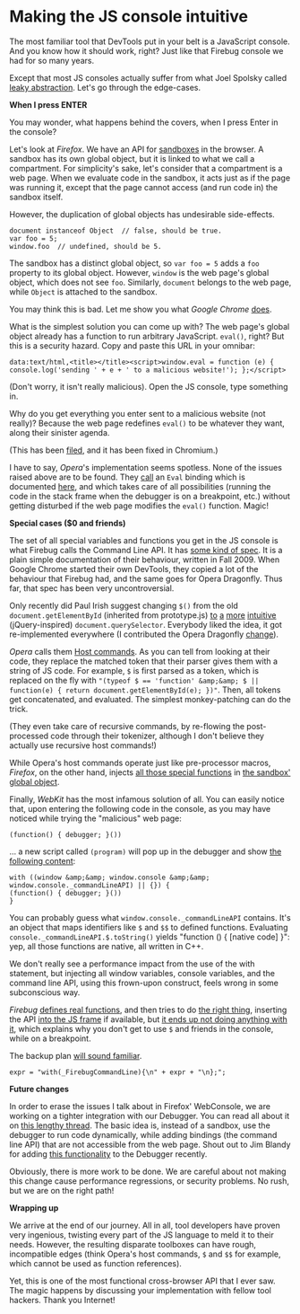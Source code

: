 # Making the JS console intuitive

The most familiar tool that DevTools put in your belt is a JavaScript console.
And you know how it should work, right? Just like that Firebug console we had for so many years.

Except that most JS consoles actually suffer from what Joel Spolsky called [leaky abstraction](http://www.joelonsoftware.com/articles/LeakyAbstractions.html). Let's go through the edge-cases.

**When I press ENTER**

You may wonder, what happens behind the covers, when I press Enter in the console?

Let's look at *Firefox*. We have an API for [sandboxes](https://developer.mozilla.org/en-US/docs/Components.utils.Sandbox) in the browser. A sandbox has its own global object, but it is linked to what we call a compartment. For simplicity's sake, let's consider that a compartment is a web page. When we evaluate code in the sandbox, it acts just as if the page was running it, except that the page cannot access (and run code in) the sandbox itself.

However, the duplication of global objects has undesirable side-effects.

    document instanceof Object  // false, should be true.
    var foo = 5;
    window.foo  // undefined, should be 5.

The sandbox has a distinct global object, so `var foo = 5` adds a `foo` property to its global object. However, `window` is the web page's global object, which does not see `foo`. Similarly, `document` belongs to the web page, while `Object` is attached to the sandbox.

You may think this is bad. Let me show you what *Google Chrome* [does](https://github.com/WebKit/webkit/blob/5c21b924213ce72bb53af15baca6ae31ed9542b0/Source/WebCore/inspector/InjectedScript.cpp#L70).

What is the simplest solution you can come up with? The web page's global object already has a function to run arbitrary JavaScript. `eval()`, right? But this is a security hazard. Copy and paste this URL in your omnibar:

    data:text/html,<title></title><script>window.eval = function (e) { console.log('sending ' + e + ' to a malicious website!'); };</script>

(Don't worry, it isn't really malicious). Open the JS console, type something in.

Why do you get everything you enter sent to a malicious website (not really)? Because the web page redefines `eval()` to be whatever they want, along their sinister agenda.

(This has been [filed](https://bugs.webkit.org/show_bug.cgi?id=96559), and it has been fixed in Chromium.)

I have to say, *Opera*'s implementation seems spotless. None of the issues raised above are to be found. They [call](https://github.com/operasoftware/dragonfly/blob/master/src/repl/repl_service.js#L419) an `Eval` binding which is documented [here](http://operasoftware.github.com/scope-interface/EcmascriptDebugger.6.14.html#Eval), and which takes care of all possibilities (running the code in the stack frame when the debugger is on a breakpoint, etc.) without getting disturbed if the web page modifies the `eval()` function. Magic!

**Special cases ($0 and friends)**

The set of all special variables and functions you get in the JS console is what Firebug calls the Command Line API.
It has [some kind of spec](http://getfirebug.com/wiki/index.php/Command_Line_API). It is a plain simple documentation of their behaviour, written in Fall 2009. When Google Chrome started their own DevTools, they copied a lot of the behaviour that Firebug had, and the same goes for Opera Dragonfly. Thus far, that spec has been very uncontroversial.

Only recently did Paul Irish suggest changing `$()` from the old `document.getElementById` (inherited from prototype.js) [to](https://docs.google.com/spreadsheet/viewform?formkey=dHA5RjFzbF9tcElCa3VXYm13ZTctdkE6MQ) [a](https://bugzilla.mozilla.org/show_bug.cgi?id=778732) [more](https://bugs.webkit.org/show_bug.cgi?id=92648) [intuitive](https://plus.google.com/113127438179392830442/posts/Bo1zdF4X9mp) (jQuery-inspired) `document.querySelector`. Everybody liked the idea, it got re-implemented everywhere (I contributed the Opera Dragonfly [change](https://github.com/operasoftware/dragonfly/pull/53)).

*Opera* calls them [Host commands](https://github.com/operasoftware/dragonfly/blob/cf46806f747067825c66142a6869c54b36f17d68/src/repl/commandtransformer.js#L237). As you can tell from looking at their code, they replace the matched token that their parser gives them with a string of JS code.
For example, `$` is first parsed as a token, which is replaced on the fly with `"(typeof $ == 'function' &amp;&amp; $ || function(e) { return document.getElementById(e); })"`. Then, all tokens get concatenated, and evaluated. The simplest monkey-patching can do the trick.

(They even take care of recursive commands, by re-flowing the post-processed code through their tokenizer, although I don't believe they actually use recursive host commands!)

While Opera's host commands operate just like pre-processor macros, *Firefox*, on the other hand, injects [all those special functions](http://hg.mozilla.org/integration/fx-team/file/5650196a8c7d/browser/devtools/webconsole/HUDService-content.js#l518) in [the sandbox' global object](http://hg.mozilla.org/integration/fx-team/file/5650196a8c7d/browser/devtools/webconsole/HUDService-content.js#l1005).

Finally, *WebKit* has the most infamous solution of all. You can easily notice that, upon entering the following code in the console, as you may have noticed while trying the "malicious" web page:

    (function() { debugger; }())

… a new script called `(program)` will pop up in the debugger and show [the following content](https://github.com/WebKit/webkit/blob/5c21b924213ce72bb53af15baca6ae31ed9542b0/Source/WebCore/inspector/InjectedScriptSource.js#L448):

    with ((window &amp;&amp; window.console &amp;&amp; window.console._commandLineAPI) || {}) {
    (function() { debugger; }())
    }

You can probably guess what `window.console._commandLineAPI` contains. It's an object that maps identifiers like `$` and `$$` to defined functions. Evaluating `console._commandLineAPI.$.toString()` yields "function () { [native code] }": yep, all those functions are native, all written in C++.

We don't really see a performance impact from the use of the with statement, but injecting all window variables, console variables, and the command line API, using this frown-upon construct, feels wrong in some subconscious way.

*Firebug* [defines real functions](https://github.com/firebug/firebug/blob/af1d74102de2cd2f2f9202f18d1d4c02439aa16a/extension/content/firebug/console/commandLine.js#L1050), and then tries to do [the right thing](https://github.com/firebug/firebug/blob/af1d74102de2cd2f2f9202f18d1d4c02439aa16a/extension/content/firebug/console/commandLine.js#L274), inserting the API [into the JS frame](https://github.com/firebug/firebug/blob/af1d74102de2cd2f2f9202f18d1d4c02439aa16a/extension/content/firebug/console/commandLine.js#L274) if available, but [it ends up not doing anything with it](https://github.com/firebug/firebug/blob/master/extension/content/firebug/js/debugger.js#L84), which explains why you don't get to use `$` and friends in the console, while on a breakpoint.

The backup plan [will sound familiar](https://github.com/firebug/firebug/blob/af1d74102de2cd2f2f9202f18d1d4c02439aa16a/extension/content/firebug/console/commandLine.js#L180).

    expr = "with(_FirebugCommandLine){\n" + expr + "\n};";


**Future changes**

In order to erase the issues I talk about in Firefox' WebConsole, we are working on a tighter integration with our Debugger. You can read all about it on [this lengthy thread](https://bugzilla.mozilla.org/show_bug.cgi?id=774753). The basic idea is, instead of a sandbox, use the debugger to run code dynamically, while adding bindings (the command line API) that are not accessible from the web page. Shout out to Jim Blandy for adding [this functionality](https://bugzilla.mozilla.org/show_bug.cgi?id=785174) to the Debugger recently.

Obviously, there is more work to be done. We are careful about not making this change cause performance regressions, or security problems. No rush, but we are on the right path!

**Wrapping up**

We arrive at the end of our journey. All in all, tool developers have proven very ingenious, twisting every part of the JS language to meld it to their needs. However, the resulting disparate toolboxes can have rough, incompatible edges (think Opera's host commands, `$` and `$$` for example, which cannot be used as function references).

Yet, this is one of the most functional cross-browser API that I ever saw. The magic happens by discussing your implementation with fellow tool hackers. Thank you Internet!

<script type="application/ld+json">
{ "@context": "http://schema.org",
  "@type": "BlogPosting",
  "datePublished": "2012-09-12T23:20:00Z",
  "keywords": "js" }
</script>
